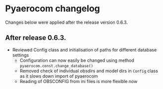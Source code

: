 # Pyaerocom changelog

Changes below were applied after the release version 0.6.3. 

## After release 0.6.3.

-  Reviewed Config class and initialisation of paths for different database settings
   - Configuration can now easily be changed using method `pyaerocom.const.change_database()`
   - Removed check of individual obsdirs and model dirs in `Config` class as it slows down import of pyaerocom
   - Reading of OBSCONFIG from ini files is more flexible now
